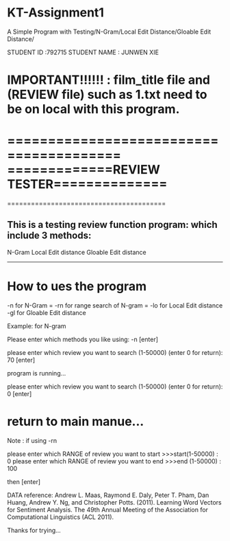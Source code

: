 # KT-Assignment1
A Simple Program with Testing/N-Gram/Local Edit Distance/Gloable Edit Distance/

STUDENT ID :792715
STUDENT NAME : JUNWEN XIE


IMPORTANT!!!!!! :  film_title file and (REVIEW file) such as 1.txt need to be on local with this program. 
========================================
========================================
=============REVIEW TESTER==============
========================================
========================================

This is a testing review function program: 
which include 3 methods:
------------------------------------------------
N-Gram
Local Edit distance
Gloable Edit distance

------------------------------------------------

How to ues the program 
================================================================================================
-n for N-Gram                                                                                  =
-rn for range search of N-gram                                                                 =
-lo for Local Edit distance
-gl for Gloable Edit distance

Example: for N-gram

Please enter which methods you like using:   -n   [enter]

please enter which review you want to search (1-50000) (enter 0 for return): 70 [enter]

program is running...

please enter which review you want to search (1-50000) (enter 0 for return): 0 [enter]

return to main manue...
================================================================================================

Note :  if using -rn

please enter which RANGE of review you want to start >>>start(1-50000)  : 0
please enter which RANGE of review you want to end     >>>end  (1-50000) : 100

then [enter]

DATA reference:
Andrew L. Maas, Raymond E. Daly, Peter T. Pham, Dan Huang, Andrew Y. Ng, and
Christopher Potts. (2011). Learning Word Vectors for Sentiment Analysis. The 49th
Annual Meeting of the Association for Computational Linguistics (ACL 2011).


Thanks for trying...
